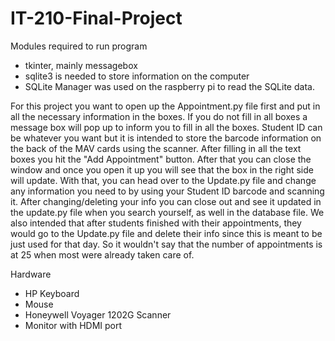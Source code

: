 # IT-210-Final-Project
Modules required to run program
- tkinter, mainly messagebox
- sqlite3 is needed to store information on the computer
- SQLite Manager was used on the raspberry pi to read the SQLite data.

For this project you want to open up the Appointment.py file first and 
put in all the necessary information in the boxes. If you do not fill in all boxes a message box will pop up to inform you to fill in all the boxes. Student ID can be whatever you want but it is intended to store the barcode information on the back of the MAV cards using the scanner. After filling in all the text boxes you hit the "Add Appointment" button. After that you can close the window and once you open it up you will see that the box in the right side will update. With that, you can head over to the Update.py file and change any information you need to by using your Student ID barcode and scanning it. After changing/deleting your info you can close out and see it updated in the update.py file when you search yourself, as well in the database file. We also intended that after students finished with their appointments, they would go to the Update.py file and delete their info since this is meant to be just used for that day. So it wouldn't say that the number of appointments is at 25 when most were already taken care of.

Hardware
- HP Keyboard
- Mouse
- Honeywell Voyager 1202G Scanner
- Monitor with HDMI port
